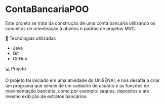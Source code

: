 #                                                  ContaBancariaPOO
Este projeto se trata da construção de uma conta bancária utilizando os conceitos de orienteação à objetos e padrão de projetos MVC. 



🚀 Tecnologias utilizadas

- Java
- Git
- GitHub

💻 Projeto

O projeto foi iniciado em uma atividade do UniSENAI, e nos desafia a criar um programa que simule de um cadastro de usuário e as funções de movimentação bancária, como por exemplo: saques, depositos e até mesmo exibição de extratos bancários.
